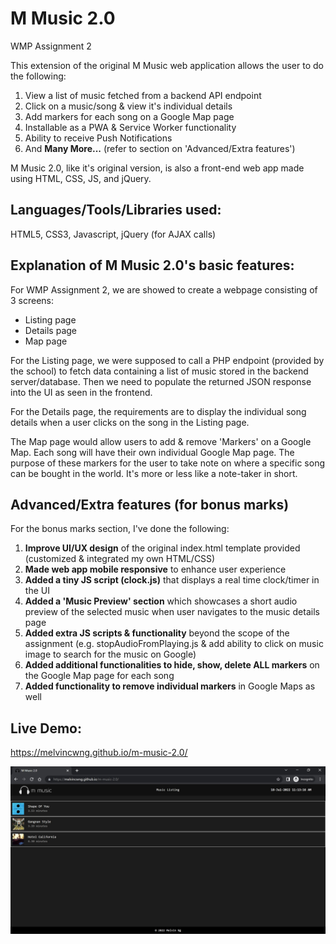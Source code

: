 # M Music 2.0

WMP Assignment 2

This extension of the original M Music web application allows the user to do the following:

1) View a list of music fetched from a backend API endpoint
2) Click on a music/song & view it's individual details
3) Add markers for each song on a Google Map page
4) Installable as a PWA & Service Worker functionality
5) Ability to receive Push Notifications
6) And **Many More...** (refer to section on 'Advanced/Extra features')

M Music 2.0, like it's original version, is also a front-end web app made using HTML, CSS, JS, and jQuery.

## Languages/Tools/Libraries used:

HTML5, CSS3, Javascript, jQuery (for AJAX calls)

## Explanation of M Music 2.0's basic features:

For WMP Assignment 2, we are showed to create a webpage consisting of 3 screens:

- Listing page
- Details page
- Map page

For the Listing page, we were supposed to call a PHP endpoint (provided by the school) to fetch data containing a list of music stored in the backend server/database. Then we need to populate the returned JSON response into the UI as seen in the frontend.

For the Details page, the requirements are to display the individual song details when a user clicks on the song in the Listing page.

The Map page would allow users to add & remove 'Markers' on a Google Map. Each song will have their own individual Google Map page. The purpose of these markers for the user to take note on where a specific song can be bought in the world. It's more or less like a note-taker in short.

## Advanced/Extra features (for bonus marks)

For the bonus marks section, I've done the following:

1. **Improve UI/UX design** of the original index.html template provided (customized & integrated my own HTML/CSS)
2. **Made web app mobile responsive** to enhance user experience
3. **Added a tiny JS script (clock.js)** that displays a real time clock/timer in the UI
4. **Added a 'Music Preview' section** which showcases a short audio preview of the selected music when user navigates to the music details page
5. **Added extra JS scripts & functionality** beyond the scope of the assignment (e.g. stopAudioFromPlaying.js & add ability to click on music image to search for the music on Google)
6. **Added additional functionalities to hide, show, delete ALL markers** on the Google Map page for each song
7. **Added functionality to remove individual markers** in Google Maps as well

## Live Demo:

https://melvincwng.github.io/m-music-2.0/

<img src="./assets/img/demo.jpg" />
